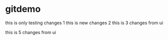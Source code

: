 # gitdemo
this is only testing  changes 1
this is new changes 2
this is 3 changes from ui

this is 5 changes from ui
